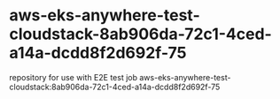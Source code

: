 # aws-eks-anywhere-test-cloudstack-8ab906da-72c1-4ced-a14a-dcdd8f2d692f-75
repository for use with E2E test job aws-eks-anywhere-test-cloudstack:8ab906da-72c1-4ced-a14a-dcdd8f2d692f-75
